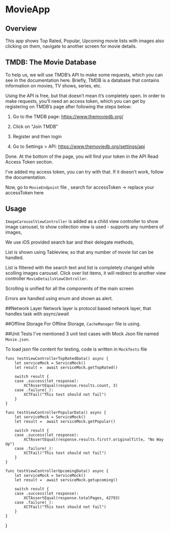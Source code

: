 # MovieApp

## Overview 
This app shows Top Rated, Popular, Upcoming movie lists with images also clicking on them, navigate to another screen for movie details.

## TMDB: The Movie Database
To help us, we will use TMDB’s API to make some requests, which you can see in the documentation here. Briefly, TMDB is a database that contains information on movies, TV shows, series, etc.

Using the API is free, but that doesn’t mean it’s completely open. In order to make requests, you’ll need an access token, which you can get by registering on TMDB’s page after following the steps below:

1. Go to the TMDB page: https://www.themoviedb.org/

2. Click on “Join TMDB”

3. Register and then login

4. Go to Settings > API: https://www.themoviedb.org/settings/api

Done. At the bottom of the page, you will find your token in the API Read Access Token section. 

I've added my access token, you can try with that. If it doesn't work, follow the documentation.

Now, go to `MovieEndpoint` file , search for accessToken -> replace your accessToken here

## Usage
`ImageCarouselViewController` is added as a child view controller to show image carousel, to show collection view is used - supports any numbers of images,

We use iOS provided search bar and their delegate methods, 

List is shown using Tableview, so that any number of movie list can be handled.

List is filtered with the search text and list is completely changed while scolling images carousel.
Click over list items, it will redirect to another view controller `MovieDetailsViewCOntroller`.

Scrolling is unified for all the components of the main screen

Errors are handled using enum and shown as alert.

##Network Layer
Network layer is protocol based network layer, that handles task with async/await

##Offline Storage
For Offline Storage, `CacheManager` file is using.

##Unit Tests
I've mentioned 3 unit test cases with Mock Json file named `Movie.json`.

To load json file content for testing, code is written in `MockTests` file

    func testViewControllerTopRatedData() async {
        let serviceMock = ServiceMock()
        let result =  await serviceMock.getTopRated()
        
        switch result {
        case .success(let response):
            XCTAssertEqual(response.results.count, 3)
        case .failure(_):
            XCTFail("This test should not fail")
        }
    }
    
    func testViewControllerPopularData() async {
        let serviceMock = ServiceMock()
        let result =  await serviceMock.getPopular()
        
        switch result {
        case .success(let response):
            XCTAssertEqual(response.results.first?.originalTitle, "No Way Up")
        case .failure(_):
            XCTFail("This test should not fail")
        }
    }
        
    func testViewControllerUpcomingData() async {
        let serviceMock = ServiceMock()
        let result =  await serviceMock.getupcoming()
        
        switch result {
        case .success(let response):
            XCTAssertEqual(response.totalPages, 42793)
        case .failure(_):
            XCTFail("This test should not fail")
        }
    }
}
```
 



